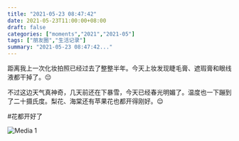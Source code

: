 ```yaml
---
title: "2021-05-23 08:47:42"
date: 2021-05-23T11:00:00+08:00
draft: false
categories: ["moments","2021","2021-05"]
tags: ["朋友圈","生活记录"]
summary: "2021-05-23 08:47:42..."
---
```


距离我上一次化妆拍照已经过去了整整半年。今天上妆发现睫毛膏、遮瑕膏和眼线液都干掉了。😔

不过这边天气真神奇，几天前还在下暴雪，今天已经春光明媚了。温度也一下蹦到了二十摄氏度。梨花、海棠还有苹果花也都开得刚好。😌

#花都开好了

![Media 1](/Moments/photos/2021-05-23/202105230847420.jpg)

